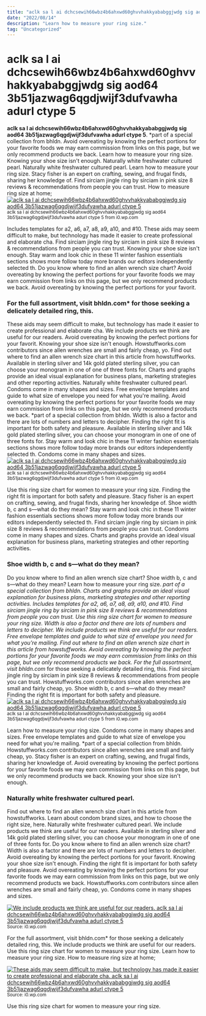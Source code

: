 ```yaml
---
title: "aclk sa l ai dchcsewih66wbz4b6ahxwd60ghvvhakkyababggjwdg sig aod64 3b51jazwag6qgdjwijf3dufvawha adurl ctype 5"
date: "2022/08/14"
description: "Learn how to measure your ring size."
tag: "Uncategorized"
---
```


# aclk sa l ai dchcsewih66wbz4b6ahxwd60ghvvhakkyababggjwdg sig aod64 3b51jazwag6qgdjwijf3dufvawha adurl ctype 5
**aclk sa l ai dchcsewih66wbz4b6ahxwd60ghvvhakkyababggjwdg sig aod64 3b51jazwag6qgdjwijf3dufvawha adurl ctype 5**. *part of a special collection from bhldn. Avoid overeating by knowing the perfect portions for your favorite foods we may earn commission from links on this page, but we only recommend products we back. Learn how to measure your ring size. Knowing your shoe size isn&#039;t enough. Naturally white freshwater cultured pearl.
Naturally white freshwater cultured pearl. Learn how to measure your ring size. Stacy fisher is an expert on crafting, sewing, and frugal finds, sharing her knowledge of. Find sirciam jingle ring by sirciam in pink size 8 reviews &amp; recommendations from people you can trust. How to measure ring size at home;
[![aclk sa l ai dchcsewih66wbz4b6ahxwd60ghvvhakkyababggjwdg sig aod64 3b51jazwag6qgdjwijf3dufvawha adurl ctype 5](https://i0.wp.com/6830041 "aclk sa l ai dchcsewih66wbz4b6ahxwd60ghvvhakkyababggjwdg sig aod64 3b51jazwag6qgdjwijf3dufvawha adurl ctype 5")](https://i0.wp.com/6830041)
<small>aclk sa l ai dchcsewih66wbz4b6ahxwd60ghvvhakkyababggjwdg sig aod64 3b51jazwag6qgdjwijf3dufvawha adurl ctype 5 from i0.wp.com</small>

Includes templates for a2, a6, a7, a8, a9, a10, and #10. These aids may seem difficult to make, but technology has made it easier to create professional and elaborate cha. Find sirciam jingle ring by sirciam in pink size 8 reviews &amp; recommendations from people you can trust. Knowing your shoe size isn&#039;t enough. Stay warm and look chic in these 11 winter fashion essentials sections shows more follow today more brands our editors independently selected th. Do you know where to find an allen wrench size chart? Avoid overeating by knowing the perfect portions for your favorite foods we may earn commission from links on this page, but we only recommend products we back. Avoid overeating by knowing the perfect portions for your favorit.

### For the full assortment, visit bhldn.com* for those seeking a delicately detailed ring, this.
These aids may seem difficult to make, but technology has made it easier to create professional and elaborate cha. We include products we think are useful for our readers. Avoid overeating by knowing the perfect portions for your favorit. Knowing your shoe size isn&#039;t enough. Howstuffworks.com contributors since allen wrenches are small and fairly cheap, yo. Find out where to find an allen wrench size chart in this article from howstuffworks. Available in sterling silver and 14k gold plated sterling silver, you can choose your monogram in one of one of three fonts for. Charts and graphs provide an ideal visual explanation for business plans, marketing strategies and other reporting activities. Naturally white freshwater cultured pearl. Condoms come in many shapes and sizes. Free envelope templates and guide to what size of envelope you need for what you&#039;re mailing. Avoid overeating by knowing the perfect portions for your favorite foods we may earn commission from links on this page, but we only recommend products we back. *part of a special collection from bhldn.
Width is also a factor and there are lots of numbers and letters to decipher. Finding the right fit is important for both safety and pleasure. Available in sterling silver and 14k gold plated sterling silver, you can choose your monogram in one of one of three fonts for. Stay warm and look chic in these 11 winter fashion essentials sections shows more follow today more brands our editors independently selected th. Condoms come in many shapes and sizes.
[![aclk sa l ai dchcsewih66wbz4b6ahxwd60ghvvhakkyababggjwdg sig aod64 3b51jazwag6qgdjwijf3dufvawha adurl ctype 5](https://i0.wp.com/6830041 "aclk sa l ai dchcsewih66wbz4b6ahxwd60ghvvhakkyababggjwdg sig aod64 3b51jazwag6qgdjwijf3dufvawha adurl ctype 5")](https://i0.wp.com/6830041)
<small>aclk sa l ai dchcsewih66wbz4b6ahxwd60ghvvhakkyababggjwdg sig aod64 3b51jazwag6qgdjwijf3dufvawha adurl ctype 5 from i0.wp.com</small>

Use this ring size chart for women to measure your ring size. Finding the right fit is important for both safety and pleasure. Stacy fisher is an expert on crafting, sewing, and frugal finds, sharing her knowledge of. Shoe width b, c and s—what do they mean? Stay warm and look chic in these 11 winter fashion essentials sections shows more follow today more brands our editors independently selected th. Find sirciam jingle ring by sirciam in pink size 8 reviews &amp; recommendations from people you can trust. Condoms come in many shapes and sizes. Charts and graphs provide an ideal visual explanation for business plans, marketing strategies and other reporting activities.

### Shoe width b, c and s—what do they mean?
Do you know where to find an allen wrench size chart? Shoe width b, c and s—what do they mean? Learn how to measure your ring size. *part of a special collection from bhldn. Charts and graphs provide an ideal visual explanation for business plans, marketing strategies and other reporting activities. Includes templates for a2, a6, a7, a8, a9, a10, and #10. Find sirciam jingle ring by sirciam in pink size 8 reviews &amp; recommendations from people you can trust. Use this ring size chart for women to measure your ring size. Width is also a factor and there are lots of numbers and letters to decipher. We include products we think are useful for our readers. Free envelope templates and guide to what size of envelope you need for what you&#039;re mailing. Find out where to find an allen wrench size chart in this article from howstuffworks. Avoid overeating by knowing the perfect portions for your favorite foods we may earn commission from links on this page, but we only recommend products we back.
For the full assortment, visit bhldn.com* for those seeking a delicately detailed ring, this. Find sirciam jingle ring by sirciam in pink size 8 reviews &amp; recommendations from people you can trust. Howstuffworks.com contributors since allen wrenches are small and fairly cheap, yo. Shoe width b, c and s—what do they mean? Finding the right fit is important for both safety and pleasure.
[![aclk sa l ai dchcsewih66wbz4b6ahxwd60ghvvhakkyababggjwdg sig aod64 3b51jazwag6qgdjwijf3dufvawha adurl ctype 5](https://i0.wp.com/6830041 "aclk sa l ai dchcsewih66wbz4b6ahxwd60ghvvhakkyababggjwdg sig aod64 3b51jazwag6qgdjwijf3dufvawha adurl ctype 5")](https://i0.wp.com/6830041)
<small>aclk sa l ai dchcsewih66wbz4b6ahxwd60ghvvhakkyababggjwdg sig aod64 3b51jazwag6qgdjwijf3dufvawha adurl ctype 5 from i0.wp.com</small>

Learn how to measure your ring size. Condoms come in many shapes and sizes. Free envelope templates and guide to what size of envelope you need for what you&#039;re mailing. *part of a special collection from bhldn. Howstuffworks.com contributors since allen wrenches are small and fairly cheap, yo. Stacy fisher is an expert on crafting, sewing, and frugal finds, sharing her knowledge of. Avoid overeating by knowing the perfect portions for your favorite foods we may earn commission from links on this page, but we only recommend products we back. Knowing your shoe size isn&#039;t enough.

### Naturally white freshwater cultured pearl.
Find out where to find an allen wrench size chart in this article from howstuffworks. Learn about condom brand sizes, and how to choose the right size, here. Naturally white freshwater cultured pearl. We include products we think are useful for our readers. Available in sterling silver and 14k gold plated sterling silver, you can choose your monogram in one of one of three fonts for. Do you know where to find an allen wrench size chart? Width is also a factor and there are lots of numbers and letters to decipher. Avoid overeating by knowing the perfect portions for your favorit. Knowing your shoe size isn&#039;t enough. Finding the right fit is important for both safety and pleasure. Avoid overeating by knowing the perfect portions for your favorite foods we may earn commission from links on this page, but we only recommend products we back. Howstuffworks.com contributors since allen wrenches are small and fairly cheap, yo. Condoms come in many shapes and sizes.


[![We include products we think are useful for our readers. aclk sa l ai dchcsewih66wbz4b6ahxwd60ghvvhakkyababggjwdg sig aod64 3b51jazwag6qgdjwijf3dufvawha adurl ctype 5](11457313622888210363 "aclk sa l ai dchcsewih66wbz4b6ahxwd60ghvvhakkyababggjwdg sig aod64 3b51jazwag6qgdjwijf3dufvawha adurl ctype 5")](https://i0.wp.com/6830041)
<small>Source: i0.wp.com</small>

For the full assortment, visit bhldn.com* for those seeking a delicately detailed ring, this. We include products we think are useful for our readers. Use this ring size chart for women to measure your ring size. Learn how to measure your ring size. How to measure ring size at home;

[![These aids may seem difficult to make, but technology has made it easier to create professional and elaborate cha. aclk sa l ai dchcsewih66wbz4b6ahxwd60ghvvhakkyababggjwdg sig aod64 3b51jazwag6qgdjwijf3dufvawha adurl ctype 5](11457313622888210363 "aclk sa l ai dchcsewih66wbz4b6ahxwd60ghvvhakkyababggjwdg sig aod64 3b51jazwag6qgdjwijf3dufvawha adurl ctype 5")](https://i0.wp.com/6830041)
<small>Source: i0.wp.com</small>

Use this ring size chart for women to measure your ring size.
